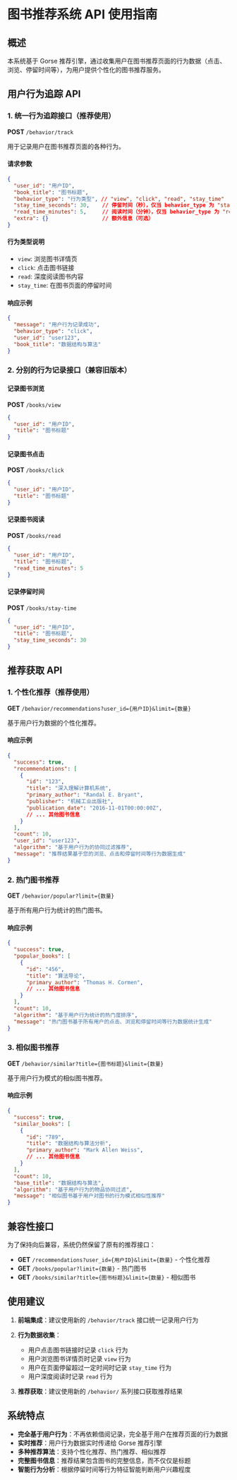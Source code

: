# 图书推荐系统 API 使用指南

## 概述

本系统基于 Gorse 推荐引擎，通过收集用户在图书推荐页面的行为数据（点击、浏览、停留时间等），为用户提供个性化的图书推荐服务。

## 用户行为追踪 API

### 1. 统一行为追踪接口（推荐使用）

**POST** `/behavior/track`

用于记录用户在图书推荐页面的各种行为。

#### 请求参数

```json
{
  "user_id": "用户ID",
  "book_title": "图书标题",
  "behavior_type": "行为类型", // "view", "click", "read", "stay_time"
  "stay_time_seconds": 30,    // 停留时间（秒），仅当 behavior_type 为 "stay_time" 时需要
  "read_time_minutes": 5,     // 阅读时间（分钟），仅当 behavior_type 为 "read" 时需要
  "extra": {}                 // 额外信息（可选）
}
```

#### 行为类型说明

- `view`: 浏览图书详情页
- `click`: 点击图书链接
- `read`: 深度阅读图书内容
- `stay_time`: 在图书页面的停留时间

#### 响应示例

```json
{
  "message": "用户行为记录成功",
  "behavior_type": "click",
  "user_id": "user123",
  "book_title": "数据结构与算法"
}
```

### 2. 分别的行为记录接口（兼容旧版本）

#### 记录图书浏览
**POST** `/books/view`
```json
{
  "user_id": "用户ID",
  "title": "图书标题"
}
```

#### 记录图书点击
**POST** `/books/click`
```json
{
  "user_id": "用户ID",
  "title": "图书标题"
}
```

#### 记录图书阅读
**POST** `/books/read`
```json
{
  "user_id": "用户ID",
  "title": "图书标题",
  "read_time_minutes": 5
}
```

#### 记录停留时间
**POST** `/books/stay-time`
```json
{
  "user_id": "用户ID",
  "title": "图书标题",
  "stay_time_seconds": 30
}
```

## 推荐获取 API

### 1. 个性化推荐（推荐使用）

**GET** `/behavior/recommendations?user_id={用户ID}&limit={数量}`

基于用户行为数据的个性化推荐。

#### 响应示例

```json
{
  "success": true,
  "recommendations": [
    {
      "id": "123",
      "title": "深入理解计算机系统",
      "primary_author": "Randal E. Bryant",
      "publisher": "机械工业出版社",
      "publication_date": "2016-11-01T00:00:00Z",
      // ... 其他图书信息
    }
  ],
  "count": 10,
  "user_id": "user123",
  "algorithm": "基于用户行为的协同过滤推荐",
  "message": "推荐结果基于您的浏览、点击和停留时间等行为数据生成"
}
```

### 2. 热门图书推荐

**GET** `/behavior/popular?limit={数量}`

基于所有用户行为统计的热门图书。

#### 响应示例

```json
{
  "success": true,
  "popular_books": [
    {
      "id": "456",
      "title": "算法导论",
      "primary_author": "Thomas H. Cormen",
      // ... 其他图书信息
    }
  ],
  "count": 10,
  "algorithm": "基于用户行为统计的热门度排序",
  "message": "热门图书基于所有用户的点击、浏览和停留时间等行为数据统计生成"
}
```

### 3. 相似图书推荐

**GET** `/behavior/similar?title={图书标题}&limit={数量}`

基于用户行为模式的相似图书推荐。

#### 响应示例

```json
{
  "success": true,
  "similar_books": [
    {
      "id": "789",
      "title": "数据结构与算法分析",
      "primary_author": "Mark Allen Weiss",
      // ... 其他图书信息
    }
  ],
  "count": 10,
  "base_title": "数据结构与算法",
  "algorithm": "基于用户行为的物品协同过滤",
  "message": "相似图书基于用户对图书的行为模式相似性推荐"
}
```

## 兼容性接口

为了保持向后兼容，系统仍然保留了原有的推荐接口：

- **GET** `/recommendations?user_id={用户ID}&limit={数量}` - 个性化推荐
- **GET** `/books/popular?limit={数量}` - 热门图书
- **GET** `/books/similar?title={图书标题}&limit={数量}` - 相似图书

## 使用建议

1. **前端集成**：建议使用新的 `/behavior/track` 接口统一记录用户行为
2. **行为数据收集**：
   - 用户点击图书链接时记录 `click` 行为
   - 用户浏览图书详情页时记录 `view` 行为
   - 用户在页面停留超过一定时间时记录 `stay_time` 行为
   - 用户深度阅读时记录 `read` 行为

3. **推荐获取**：建议使用新的 `/behavior/` 系列接口获取推荐结果

## 系统特点

- **完全基于用户行为**：不再依赖借阅记录，完全基于用户在推荐页面的行为数据
- **实时推荐**：用户行为数据实时传递给 Gorse 推荐引擎
- **多种推荐算法**：支持个性化推荐、热门推荐、相似推荐
- **完整图书信息**：推荐结果包含图书的完整信息，而不仅仅是标题
- **智能行为分析**：根据停留时间等行为特征智能判断用户兴趣程度
